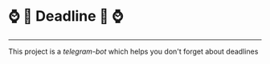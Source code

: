 # :watch: :date: Deadline :date: :watch:
____
This project is a *telegram-bot* which helps you don't forget about deadlines
